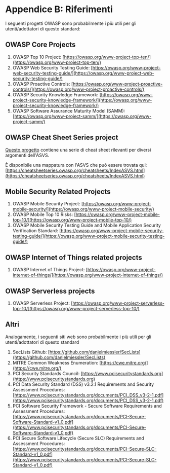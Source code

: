 # Appendice B: Riferimenti

I seguenti progetti OWASP sono probabilmente i più utili per gli utenti/adottatori di questo standard:

## OWASP Core Projects

1. OWASP Top 10 Project: [https://owasp.org/www-project-top-ten/](https://owasp.org/www-project-top-ten/)
2. OWASP Web Security Testing Guide: [https://owasp.org/www-project-web-security-testing-guide/](https://owasp.org/www-project-web-security-testing-guide/)
3. OWASP Proactive Controls: [https://owasp.org/www-project-proactive-controls/](https://owasp.org/www-project-proactive-controls/)
4. OWASP Security Knowledge Framework: [https://owasp.org/www-project-security-knowledge-framework/](https://owasp.org/www-project-security-knowledge-framework/)
5. OWASP Software Assurance Maturity Model (SAMM): [https://owasp.org/www-project-samm/](https://owasp.org/www-project-samm/)

##  OWASP Cheat Sheet Series project

[Questo progetto](https://owasp.org/www-project-cheat-sheets/) contiene una serie di cheat sheet rilevanti per diversi argomenti dell'ASVS.

È disponibile una mappatura con l'ASVS che può essere trovata qui: [https://cheatsheetseries.owasp.org/cheatsheets/IndexASVS.html](https://cheatsheetseries.owasp.org/cheatsheets/IndexASVS.html)

## Mobile Security Related Projects

1. OWASP Mobile Security Project: [https://owasp.org/www-project-mobile-security/](https://owasp.org/www-project-mobile-security/)
2. OWASP Mobile Top 10 Risks: [https://owasp.org/www-project-mobile-top-10/](https://owasp.org/www-project-mobile-top-10/)
3. OWASP Mobile Security Testing Guide and Mobile Application Security Verification Standard: [https://owasp.org/www-project-mobile-security-testing-guide/](https://owasp.org/www-project-mobile-security-testing-guide/)

## OWASP Internet of Things related projects

1. OWASP Internet of Things Project: [https://owasp.org/www-project-internet-of-things/](https://owasp.org/www-project-internet-of-things/)

## OWASP Serverless projects

1. OWASP Serverless Project: [https://owasp.org/www-project-serverless-top-10/](https://owasp.org/www-project-serverless-top-10/)

## Altri

Analogamente, i seguenti siti web sono probabilmente i più utili per gli utenti/adottatori di questo standard

1. SecLists Github: [https://github.com/danielmiessler/SecLists](https://github.com/danielmiessler/SecLists)
2. MITRE Common Weakness Enumeration: [https://cwe.mitre.org/](https://cwe.mitre.org/)
3. PCI Security Standards Council: [https://www.pcisecuritystandards.org](https://www.pcisecuritystandards.org)
4. PCI Data Security Standard (DSS) v3.2.1 Requirements and Security Assessment Procedures: [https://www.pcisecuritystandards.org/documents/PCI_DSS_v3-2-1.pdf](https://www.pcisecuritystandards.org/documents/PCI_DSS_v3-2-1.pdf)
5. PCI Software Security Framework - Secure Software Requirements and Assessment Procedures: [https://www.pcisecuritystandards.org/documents/PCI-Secure-Software-Standard-v1_0.pdf](https://www.pcisecuritystandards.org/documents/PCI-Secure-Software-Standard-v1_0.pdf)
6. PCI Secure Software Lifecycle (Secure SLC) Requirements and Assessment Procedures: [https://www.pcisecuritystandards.org/documents/PCI-Secure-SLC-Standard-v1_0.pdf](https://www.pcisecuritystandards.org/documents/PCI-Secure-SLC-Standard-v1_0.pdf)
